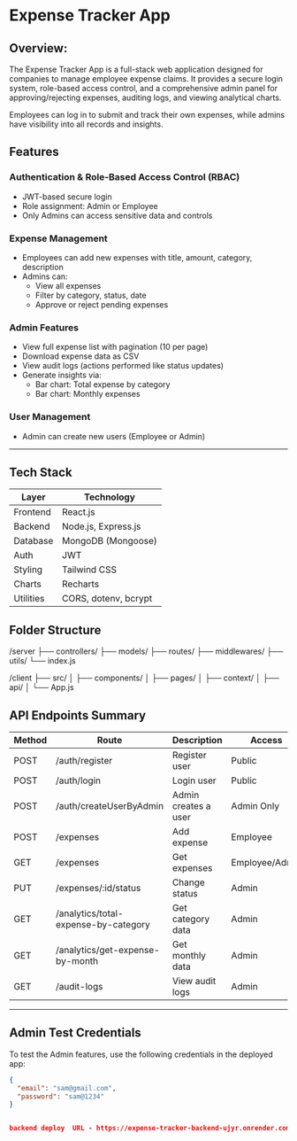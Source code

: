 # Expense Tracker App

## Overview:
The Expense Tracker App is a full-stack web application designed for companies to manage employee expense claims. It provides a secure login system, role-based access control, and a comprehensive admin panel for approving/rejecting expenses, auditing logs, and viewing analytical charts.

Employees can log in to submit and track their own expenses, while admins have visibility into all records and insights.


## Features

### Authentication & Role-Based Access Control (RBAC)
- JWT-based secure login
- Role assignment: Admin or Employee
- Only Admins can access sensitive data and controls

### Expense Management
- Employees can add new expenses with title, amount, category, description
- Admins can:
  - View all expenses
  - Filter by category, status, date
  - Approve or reject pending expenses

### Admin Features
- View full expense list with pagination (10 per page)
- Download expense data as CSV
- View audit logs (actions performed like status updates)
- Generate insights via:
  - Bar chart: Total expense by category
  - Bar chart: Monthly expenses

### User Management
- Admin can create new users (Employee or Admin)

---

## Tech Stack

| Layer       | Technology           |
|------------|----------------------|
| Frontend   | React.js             |
| Backend    | Node.js, Express.js  |
| Database   | MongoDB (Mongoose)   |
| Auth       | JWT                  |
| Styling    | Tailwind CSS         |
| Charts     | Recharts             |
| Utilities  | CORS, dotenv, bcrypt |

## Folder Structure
/server
├── controllers/
├── models/
├── routes/
├── middlewares/
├── utils/
└── index.js

/client
├── src/
│ ├── components/
│ ├── pages/
│ ├── context/
│ ├── api/
│ └── App.js


## API Endpoints Summary

| Method | Route                         | Description              | Access         |
|--------|-------------------------------|--------------------------|----------------|
| POST   | /auth/register                | Register user            | Public         |
| POST   | /auth/login                   | Login user               | Public         |
| POST   | /auth/createUserByAdmin       | Admin creates a user     | Admin Only     |
| POST   | /expenses                     | Add expense              | Employee       |
| GET    | /expenses                     | Get expenses             | Employee/Admin |
| PUT    | /expenses/:id/status          | Change status            | Admin          |
| GET    | /analytics/total-expense-by-category | Get category data | Admin          |
| GET    | /analytics/get-expense-by-month     | Get monthly data  | Admin          |
| GET    | /audit-logs                   | View audit logs          | Admin          |

---

## Admin Test Credentials

To test the Admin features, use the following credentials in the deployed app:

```json
{
  "email": "sam@gmail.com",
  "password": "sam@1234"
}


backend deploy  URL - https://expense-tracker-backend-ujyr.onrender.com
